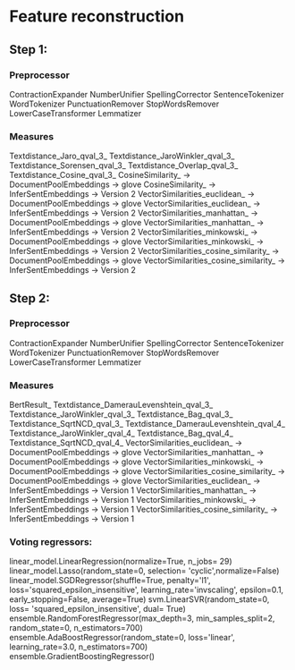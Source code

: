 # Feature reconstruction

## Step 1:

### Preprocessor
ContractionExpander
NumberUnifier
SpellingCorrector
SentenceTokenizer
WordTokenizer
PunctuationRemover
StopWordsRemover
LowerCaseTransformer
Lemmatizer

### Measures
Textdistance_Jaro_qval_3_
Textdistance_JaroWinkler_qval_3_
Textdistance_Sorensen_qval_3_
Textdistance_Overlap_qval_3_
Textdistance_Cosine_qval_3_
CosineSimilarity_
    -> DocumentPoolEmbeddings
        -> glove
CosineSimilarity_
    -> InferSentEmbeddings
        -> Version 2
VectorSimilarities_euclidean_
    -> DocumentPoolEmbeddings
        -> glove
VectorSimilarities_euclidean_
    -> InferSentEmbeddings
        -> Version 2
VectorSimilarities_manhattan_
    -> DocumentPoolEmbeddings
        -> glove
VectorSimilarities_manhattan_
    -> InferSentEmbeddings
        -> Version 2
VectorSimilarities_minkowski_
    -> DocumentPoolEmbeddings
        -> glove
VectorSimilarities_minkowski_
    -> InferSentEmbeddings
        -> Version 2
VectorSimilarities_cosine_similarity_
    -> DocumentPoolEmbeddings
        -> glove
VectorSimilarities_cosine_similarity_
    -> InferSentEmbeddings
        -> Version 2
        
## Step 2:

### Preprocessor
ContractionExpander
NumberUnifier
SpellingCorrector
SentenceTokenizer
WordTokenizer
PunctuationRemover
StopWordsRemover
LowerCaseTransformer
Lemmatizer

### Measures
BertResult_
Textdistance_DamerauLevenshtein_qval_3_
Textdistance_JaroWinkler_qval_3_
Textdistance_Bag_qval_3_
Textdistance_SqrtNCD_qval_3_
Textdistance_DamerauLevenshtein_qval_4_
Textdistance_JaroWinkler_qval_4_
Textdistance_Bag_qval_4_
Textdistance_SqrtNCD_qval_4_
VectorSimilarities_euclidean_
    -> DocumentPoolEmbeddings
        -> glove
VectorSimilarities_manhattan_
    -> DocumentPoolEmbeddings
        -> glove
VectorSimilarities_minkowski_
    -> DocumentPoolEmbeddings
        -> glove
VectorSimilarities_cosine_similarity_
    -> DocumentPoolEmbeddings
        -> glove
VectorSimilarities_euclidean_
    -> InferSentEmbeddings
        -> Version 1
VectorSimilarities_manhattan_
    -> InferSentEmbeddings
        -> Version 1
VectorSimilarities_minkowski_
    -> InferSentEmbeddings
        -> Version 1
VectorSimilarities_cosine_similarity_
    -> InferSentEmbeddings
        -> Version 1

### Voting regressors:
linear_model.LinearRegression(normalize=True, n_jobs= 29)
linear_model.Lasso(random_state=0, selection= 'cyclic',normalize=False)
linear_model.SGDRegressor(shuffle=True, penalty='l1', loss='squared_epsilon_insensitive', learning_rate='invscaling',
                               epsilon=0.1, early_stopping=False, average=True)
svm.LinearSVR(random_state=0, loss= 'squared_epsilon_insensitive', dual= True)
ensemble.RandomForestRegressor(max_depth=3, min_samples_split=2, random_state=0, n_estimators=700)
ensemble.AdaBoostRegressor(random_state=0, loss='linear', learning_rate=3.0, n_estimators=700)
ensemble.GradientBoostingRegressor()
